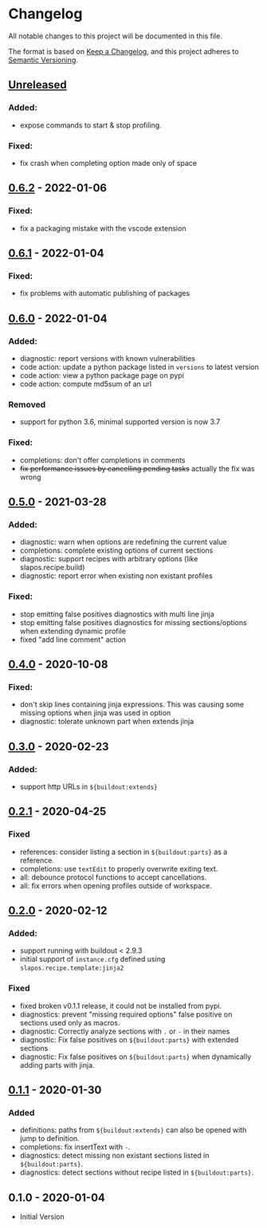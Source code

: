 # Changelog

All notable changes to this project will be documented in this file.

The format is based on [Keep a Changelog][keepachangelog],
and this project adheres to [Semantic Versioning][semver].

## [Unreleased]

### Added:

- expose commands to start & stop profiling.

### Fixed:

- fix crash when completing option made only of space

## [0.6.2] - 2022-01-06

### Fixed:

- fix a packaging mistake with the vscode extension

## [0.6.1] - 2022-01-04

### Fixed:

- fix problems with automatic publishing of packages

## [0.6.0] - 2022-01-04

### Added:

- diagnostic: report versions with known vulnerabilities
- code action: update a python package listed in `versions` to latest version
- code action: view a python package page on pypi
- code action: compute md5sum of an url

### Removed

- support for python 3.6, minimal supported version is now 3.7

### Fixed:

- completions: don't offer completions in comments
- ~~fix performance issues by cancelling pending tasks~~ actually the fix was wrong

## [0.5.0] - 2021-03-28

### Added:

- diagnostic: warn when options are redefining the current value
- completions: complete existing options of current sections
- diagnostic: support recipes with arbitrary options (like slapos.recipe.build)
- diagnostic: report error when existing non existant profiles

### Fixed:

- stop emitting false positives diagnostics with multi line jinja
- stop emitting false positives diagnostics for missing sections/options when extending dynamic profile
- fixed "add line comment" action

## [0.4.0] - 2020-10-08

### Fixed:

- don't skip lines containing jinja expressions. This was causing some missing options when jinja was used in option
- diagnostic: tolerate unknown part when extends jinja

## [0.3.0] - 2020-02-23

### Added:

- support http URLs in `${buildout:extends}`

## [0.2.1] - 2020-04-25

### Fixed

- references: consider listing a section in `${buildout:parts}` as a reference.
- completions: use `textEdit` to properly overwrite exiting text.
- all: debounce protocol functions to accept cancellations.
- all: fix errors when opening profiles outside of workspace.

## [0.2.0] - 2020-02-12

### Added:

- support running with buildout < 2.9.3
- initial support of `instance.cfg` defined using `slapos.recipe.template:jinja2`

### Fixed

- fixed broken v0.1.1 release, it could not be installed from pypi.
- diagnostics: prevent "missing required options" false positive on sections used only as macros.
- diagnostic: Correctly analyze sections with `.` or `-` in their names
- diagnostic: Fix false positives on `${buildout:parts}` with extended sections
- diagnostic: Fix false positives on `${buildout:parts}` when dynamically adding parts with jinja.

## [0.1.1] - 2020-01-30

### Added

- definitions: paths from `${buildout:extends}` can also be opened with jump to definition.
- completions: fix insertText with `-`.
- diagnostics: detect missing non existant sections listed in `${buildout:parts}`.
- diagnostics: detect sections without recipe listed in `${buildout:parts}`.

## 0.1.0 - 2020-01-04

- Initial Version

[keepachangelog]: https://keepachangelog.com/en/1.0.0/
[semver]: https://semver.org/spec/v2.0.0.html
[0.1.1]: https://github.com/perrinjerome/vscode-zc-buildout/compare/v0.1.0...v0.1.1
[0.2.0]: https://github.com/perrinjerome/vscode-zc-buildout/compare/v0.1.1...v0.2.0
[0.2.1]: https://github.com/perrinjerome/vscode-zc-buildout/compare/v0.2.0...v0.2.1
[0.3.0]: https://github.com/perrinjerome/vscode-zc-buildout/compare/v0.2.1...v0.3.0
[0.4.0]: https://github.com/perrinjerome/vscode-zc-buildout/compare/v0.3.0...v0.4.0
[0.5.0]: https://github.com/perrinjerome/vscode-zc-buildout/compare/v0.4.0...v0.5.0
[0.6.0]: https://github.com/perrinjerome/vscode-zc-buildout/compare/v0.5.0...v0.6.0
[0.6.1]: https://github.com/perrinjerome/vscode-zc-buildout/compare/v0.6.0...v0.6.1
[0.6.2]: https://github.com/perrinjerome/vscode-zc-buildout/compare/v0.6.1...v0.6.2
[unreleased]: https://github.com/perrinjerome/vscode-zc-buildout/compare/v0.6.2...master
